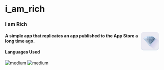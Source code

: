 # i_am_rich
<h3>I am Rich</h3>
<img src="https://github.com/iamnotnato/i_am_rich/blob/main/images/i_am_rich_app_icon.png" alt="logo" title="" align="right" height="60" />
 <h4>A simple app that replicates an app published to the App Store a long time ago.</h4> 

<h4>Languages Used</h4>
<td><img alt="medium" src="https://img.shields.io/badge/Dart-0175C2?style=for-the-badge&logo=dart&logoColor=white"></td>
<td><img alt="medium" src="https://img.shields.io/badge/Flutter-02569B?style=for-the-badge&logo=flutter&logoColor=white"></td>

